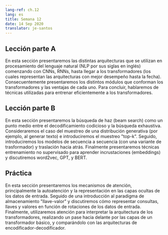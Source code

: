 ```yaml
---
lang-ref: ch.12
lang: es
title: Semana 12
date: 14 Sep 2020
translator: je-santos
---
```


## Lección parte A

<!--
In this section we discuss the various architectures used in NLP applications, beginning with CNNs, RNNs, and eventually covering the state of-the art architecture, transformers. We then discuss the various modules that comprise transformers and how they make transformers advantageous for NLP tasks. Finally, we discuss tricks that allow transformers to be trained effectively.
-->

En esta sección presentaremos las distintas arquitecturas que se utilizan en procesamiento del lenguaje natural (NLP por sus siglas en inglés) comenzando con CNNs, RNNs, hasta llegar a los transformadores (los cuales representan las arquitecturas con mejor desempeño hasta la fecha). Consecuentemente presentaremos los distintos módulos que conforman los transformadores y las ventajas de cada uno. Para concluir, hablaremos de técnicas utilizadas para entrenar eficientemente a los transformadores.

## Lección parte B

<!--
In this section we introduce beam search as a middle ground betwen greedy decoding and exhaustive search. We consider the case of wanting to sample from the generative distribution (*i.e.* when generating text) and introduce "top-k" sampling. Subsequently, we introduce sequence to sequence models (with a transformer variant) and backtranslation. We then introduce unsupervised learning approaches for learning embeddings and discuss word2vec, GPT, and BERT.
-->

En esta sección presentaremos la búsqueda de haz (beam search) como un punto medio entre el decodificamiento codicioso y la búsqueda exhaustiva. Consideraremos el caso del muestreo de una distribución generativa (por ejemplo, al generar texto) e introduciremos el muestreo "top-k". Seguido, introduciremos los modelos de secuencia a secuencia (con una variante de trasformador) y traslación hacia atrás. Finalmente presentaremos técnicas entrenamiento no supervisado para aprender incrustaciones (embeddings) y discutiremos word2vec, GPT, y BERT.


## Práctica
<!--
We introduce attention, focusing on self-attention and its hidden layer representations of the inputs. Then, we introduce the key-value store paradigm and discuss how to represent queries, keys, and values as rotations of an input. Finally, we use attention to interpret the transformer architecture, taking a forward pass through a basic transformer, and comparing the encoder-decoder paradigm to sequential architectures.
-->

En esta sección presentaremos los mecanismos de atención, principalmente la autoatención y la representación en las capas ocultas de los datos de entrada. Seguido de una introducción al paradigma de almacenamiento "llave-valor" y discutiremos cómo representar consultas, llaves y valores en función de rotaciones de los datos de entrada. Finalmente, utilizaremos atención para interpretar la arquitectura de los transformadores, realizando un pase hacia delante por las capas de un transformador básico, y comparándolo con las arquitecturas de encodificador-decodificador. 
